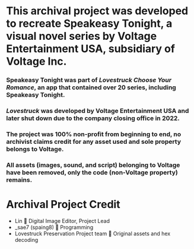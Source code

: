 # This archival project was developed to recreate Speakeasy Tonight, a visual novel series by Voltage Entertainment USA, subsidiary of Voltage Inc.
### Speakeasy Tonight was part of _Lovestruck Choose Your Romance_, an app that contained over 20 series, including Speakeasy Tonight.
### _Lovestruck_ was developed by Voltage Entertainment USA and later shut down due to the company closing office in 2022.
### The project was 100% non-profit from beginning to end, no archivist claims credit for any asset used and sole property belongs to Voltage.
### All assets (images, sound, and script) belonging to Voltage have been removed, only the code (non-Voltage property) remains.
# Archival Project Credit
* Lin 🎨 Digital Image Editor, Project Lead
* _sae7 (spaing8) 💼 Programming
* Lovestruck Preservation Project team 🤝 Original assets and hex decoding
